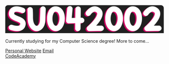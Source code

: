 ![SU042002](header.gif "SU042002")

Currently studying for my Computer Science degree! More to come...

[Personal Website](https://sameer-uddin.com/)
[Email](mailto:su042002@aol.com "Email")  
[CodeAcademy](https://www.codecademy.com/profiles/SU042002 "CodeAcademy")
